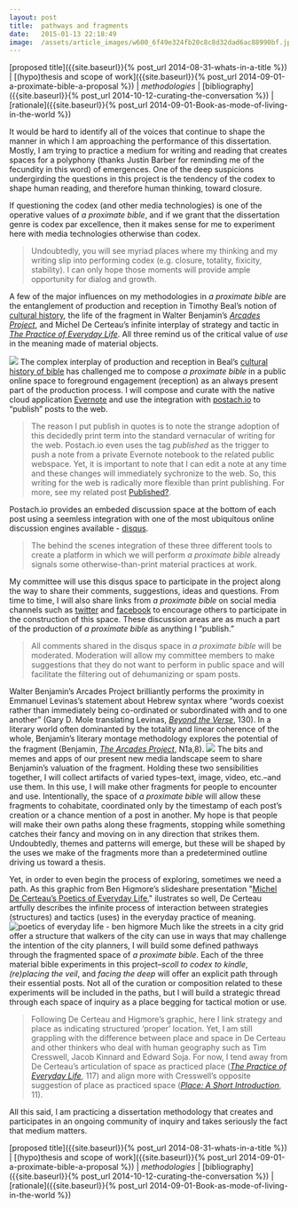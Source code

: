 ```yaml
---
layout:	post
title:	pathways and fragments
date:	2015-01-13 22:18:49
image:	/assets/article_images/w600_6f49e324fb20c8c8d32dad6ac88990bf.jpg
---
```

[proposed title]({{site.baseurl}}{% post_url 2014-08-31-whats-in-a-title %}) | [(hypo)thesis and scope of work]({{site.baseurl}}{% post_url 2014-09-01-a-proximate-bible-a-proposal %}) | *methodologies* | [bibliography]({{site.baseurl}}{% post_url 2014-10-12-curating-the-conversation %}) | [rationale]({{site.baseurl}}{% post_url 2014-09-01-Book-as-mode-of-living-in-the-world %})

It would be hard to identify all of the voices that continue to shape the manner in which I am approaching the performance of this dissertation. Mostly, I am trying to practice a medium for writing and reading that creates spaces for a polyphony (thanks Justin Barber for reminding me of the fecundity in this word) of emergences. One of the deep suspicions undergirding the questions in this project is the tendency of the codex to shape human reading, and therefore human thinking, toward closure.

If questioning the codex (and other media technologies) is one of the operative values of *a proximate bible*, and if we grant that the dissertation genre is codex par excellence, then it makes sense for me to experiment here with media technologies otherwise than codex.

> Undoubtedly, you will see myriad places where my thinking and my writing slip into performing codex (e.g. closure, totality, fixicity, stability). I can only hope those moments will provide ample opportunity for dialog and growth.

A few of the major influences on my methodologies in *a proximate bible* are the entanglement of production and reception in Timothy Beal’s notion of [cultural history](http://www.oxfordbiblicalstudies.com/article/opr/t373/e57), the life of the fragment in Walter Benjamin’s [*Arcades Project*](http://amzn.com/0674008022), and Michel De Certeau’s infinite interplay of strategy and tactic in [*The Practice of Everyday Life*](http://amzn.com/0520271459). All three remind us of the critical value of *use* in the meaning made of material objects.

![](/assets/article_images/w600_6f49e324fb20c8c8d32dad6ac88990bf.jpg)
The complex interplay of production and reception in Beal’s [cultural history of bible](http://www.oxfordbiblicalstudies.com/article/opr/t373/e57) has challenged me to compose *a proximate bible* in a public online space to foreground engagement (reception) as an always present part of the production process. I will compose and curate with the native cloud application [Evernote](https://evernote.com) and use the integration with [postach.io](http://postach.io) to “publish” posts to the web.

> The reason I put publish in quotes is to note the strange adoption of this decidedly print term into the standard vernacular of writing for the web. Postach.io even uses the tag *published* as the trigger to push a note from a private Evernote notebook to the related public webspace. Yet, it is important to note that I can edit a note at any time and these changes will immediately sychronize to the web. So, this writing for the web is radically more flexible than print publishing. For more, see my related post [Published?](http://amemorablefancy.postach.io/published).

Postach.io provides an embeded discussion space at the bottom of each post using a seemless integration with one of the most ubiquitous online discussion engines available - [disqus](https://disqus.com).

> The behind the scenes integration of these three different tools to create a platform in which we will perform *a proximate bible* already signals some otherwise-than-print material practices at work.

My committee will use this disqus space to participate in the project along the way to share their comments, suggestions, ideas and questions. From time to time, I will also share links from *a proximate bible* on social media channels such as [twitter](https://twitter.com/textpotential) and [facebook](https://www.facebook.com/mphemenway) to encourage others to participate in the construction of this space. These discussion areas are as much a part of the production of *a proximate bible* as anything I “publish.”

> All comments shared in the disqus space in *a proximate bible* will be moderated. Moderation will allow my committee members to make suggestions that they do not want to perform in public space and will facilitate the filtering out of dehumanizing or spam posts.

Walter Benjamin’s Arcades Project brilliantly performs the proximity in Emmanuel Levinas’s statement about Hebrew syntax where “words coexist rather than immediately being co-ordinated or subordinated with and to one another” (Gary D. Mole translating Levinas, [*Beyond the Verse*](http://amzn.com/0826499031), 130). In a literary world often dominanted by the totality and linear coherence of the whole, Benjamin’s literary montage methodology explores the potential of the fragment (Benjamin, [*The Arcades Project*](http://amzn.com/0674008022), N1a,8).
![](/assets/article_images/w600_d41687ba545f71550a279f5ac5e158ff.png)
The bits and memes and apps of our present new media landscape seem to share Benjamin’s valuation of the fragment. Holding these two sensibilities together, I will collect artifacts of varied types–text, image, video, etc.–and use them. In this use, I will make other fragments for people to encounter and use. Intentionally, the space of *a proximate bible* will allow these fragments to cohabitate, coordinated only by the timestamp of each post’s creation or a chance mention of a post in another. My hope is that people will make their own paths along these fragments, stopping while something catches their fancy and moving on in any direction that strikes them. Undoubtedly, themes and patterns will emerge, but these will be shaped by the uses we make of the fragments more than a predetermined outline driving us toward a thesis.

Yet, in order to even begin the process of exploring, sometimes we need a path. As this graphic from Ben Higmore’s slideshare presentation "[Michel De Certeau’s Poetics of Everyday Life](http://www.slideshare.net/zelihauyurca/michel-de-certeau-poetics-of-everyday-life)," ilustrates so well, De Certeau artfully describes the infinite process of interaction between strategies (structures) and tactics (uses) in the everyday practice of meaning.
![poetics of everyday life - ben higmore](http://image.slidesharecdn.com/micheldecerteaupoeticsofeverydaylife-120324091148-phpapp02/95/michel-de-certeau-poetics-of-everyday-life-19-1024.jpg?cb=1333526791)
Much like the streets in a city grid offer a structure that walkers of the city can use in ways that may challenge the intention of the city planners, I will build some defined pathways through the fragmented space of *a proximate bible*. Each of the three material bible experiments in this project–*scoll to codex to kindle*, *(re)placing the veil*, and *facing the deep* will offer an explicit path through their essential posts. Not all of the curation or composition related to these experiments will be included in the paths, but I will build a strategic thread through each space of inquiry as a place begging for tactical motion or use.

> Following De Certeau and Higmore’s graphic, here I link strategy and place as indicating structured ‘proper’ location. Yet, I am still grappling with the difference between place and space in De Certeau and other thinkers who deal with human geography such as Tim Cresswell, Jacob Kinnard and Edward Soja. For now, I tend away from De Certeau’s articulation of space as practiced place ([*The Practice of Everyday Life*](http://amzn.com/0520271459), 117) and align more with Cresswell’s opposite suggestion of place as practiced space ([*Place: A Short Introduction*](http://amzn.com/1405106727), 11).

All this said, I am practicing a dissertation methodology that creates and participates in an ongoing community of inquiry and takes seriously the fact that medium matters.

[proposed title]({{site.baseurl}}{% post_url 2014-08-31-whats-in-a-title %}) | [(hypo)thesis and scope of work]({{site.baseurl}}{% post_url 2014-09-01-a-proximate-bible-a-proposal %}) | *methodologies* | [bibliography]({{site.baseurl}}{% post_url 2014-10-12-curating-the-conversation %}) | [rationale]({{site.baseurl}}{% post_url 2014-09-01-Book-as-mode-of-living-in-the-world %})
